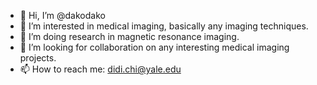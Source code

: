 - 👋 Hi, I’m @dakodako
- 👀 I’m interested in medical imaging, basically any imaging techniques.
- 🌱 I’m doing research in magnetic resonance imaging.
- 💞️ I’m looking for collaboration on any interesting medical imaging projects.
- 📫 How to reach me: didi.chi@yale.edu

<!---
dakodako/dakodako is a ✨ special ✨ repository because its `README.md` (this file) appears on your GitHub profile.
You can click the Preview link to take a look at your changes.
--->
